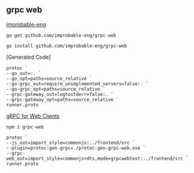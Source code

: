 ## grpc web

[improbable-eng](https://github.com/improbable-eng)

```
go get github.com/improbable-eng/grpc-web

go install github.com/improbable-eng/grpc-web
```

[Generated Code]

```
protoc `
--go_out=:. `
--go_opt=paths=source_relative `
--go-grpc_out=require_unimplemented_servers=false:. `
--go-grpc_opt=paths=source_relative `
--grpc-gateway_out=logtostderr=false:. `
--grpc-gateway_opt=paths=source_relative `
runner.proto
```

[gRPC for Web Clients](https://github.com/grpc/grpc-web)

`npm i grpc-web`

```
protoc `
--js_out=import_style=commonjs:../frontend/src `
--plugin=protoc-gen-grpc=./protoc-gen-grpc-web.exe `
--grpc-web_out=import_style=commonjs+dts,mode=grpcwebtext:../frontend/src `
runner.proto
```
